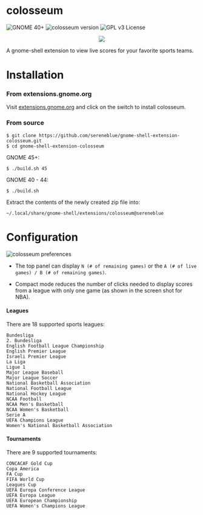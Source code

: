 # colosseum

![GNOME 40+](https://img.shields.io/badge/gnome-40%2B-blueviolet)
![colosseum version](https://img.shields.io/badge/version-36-brightgreen.svg)
![GPL v3 License](https://img.shields.io/badge/license-GPL%20v3-blue.svg)

<p align="center">
	<img src="https://user-images.githubusercontent.com/14242625/126881502-035c4601-686c-4a42-803b-ca817ad56ea4.png">
</p>

A gnome-shell extension to view live scores for your favorite sports teams.

# Installation

### From extensions.gnome.org

Visit [extensions.gnome.org](https://extensions.gnome.org/extension/4207/colosseum/) and click on the switch to install colosseum.

### From source

```
$ git clone https://github.com/sereneblue/gnome-shell-extension-colosseum.git
$ cd gnome-shell-extension-colosseum
```

GNOME 45+:
```
$ ./build.sh 45
```

GNOME 40 - 44:
```
$ ./build.sh
```

Extract the contents of the newly created zip file into:
```
~/.local/share/gnome-shell/extensions/colosseum@sereneblue
```

# Configuration

![colosseum preferences](https://user-images.githubusercontent.com/14242625/126881524-a9443361-12e1-4075-9cbc-8d257930cab6.png)


- The top panel can display `N (# of remaining games)` or the `A (# of live games) / B (# of remaining games)`.

- Compact mode reduces the number of clicks needed to display scores from a league with only one game (as shown in the screen shot for NBA).


#### Leagues

There are 18 supported sports leagues:

	Bundesliga
	2. Bundesliga
	English Football League Championship
	English Premier League
	Israeli Premier League
	La Liga
	Ligue 1
	Major League Baseball
	Major League Soccer
	National Basketball Association
	National Football League
	National Hockey League
	NCAA Football
	NCAA Men's Basketball
	NCAA Women's Basketball
	Serie A
	UEFA Champions League
	Women's National Basketball Association

#### Tournaments

There are 9 supported tournaments:

	CONCACAF Gold Cup
	Copa America
	FA Cup
	FIFA World Cup
	Leagues Cup
	UEFA Europa Conference League
	UEFA Europa League
	UEFA European Championship
	UEFA Women's Champions League
